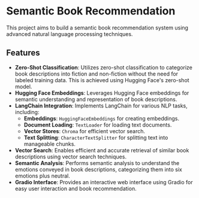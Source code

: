 # Semantic Book Recommendation

This project aims to build a semantic book recommendation system using advanced natural language processing techniques.

## Features

- **Zero-Shot Classification**: Utilizes zero-shot classification to categorize book descriptions into fiction and non-fiction without the need for labeled training data. This is achieved using Hugging Face's zero-shot model.
- **Hugging Face Embeddings**: Leverages Hugging Face embeddings for semantic understanding and representation of book descriptions.
- **LangChain Integration**: Implements LangChain for various NLP tasks, including:
  - **Embeddings**: `HuggingFaceEmbeddings` for creating embeddings.
  - **Document Loading**: `TextLoader` for loading text documents.
  - **Vector Stores**: `Chroma` for efficient vector search.
  - **Text Splitting**: `CharacterTextSplitter` for splitting text into manageable chunks.
- **Vector Search**: Enables efficient and accurate retrieval of similar book descriptions using vector search techniques.
- **Semantic Analysis**: Performs semantic analysis to understand the emotions conveyed in book descriptions, categorizing them into six emotions plus neutral.
- **Gradio Interface**: Provides an interactive web interface using Gradio for easy user interaction and book recommendation.
